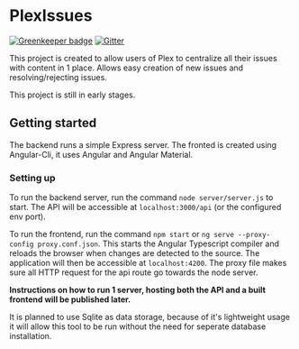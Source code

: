 # PlexIssues

[![Greenkeeper badge](https://badges.greenkeeper.io/Tommatheussen/PlexIssues.svg)](https://greenkeeper.io/)
[![Gitter](https://img.shields.io/gitter/room/nwjs/nw.js.svg)](https://gitter.im/PlexIssues/Lobby)

This project is created to allow users of Plex to centralize all their issues with content in 1 place.
Allows easy creation of new issues and resolving/rejecting issues.

This project is still in early stages.

## Getting started

The backend runs a simple Express server.
The fronted is created using Angular-Cli, it uses Angular and Angular Material.

### Setting up
To run the backend server, run the command `node server/server.js` to start. The API will be accessible at `localhost:3000/api` (or the configured env port).

To run the frontend, run the command `npm start` or `ng serve --proxy-config proxy.conf.json`. This starts the Angular Typescript compiler and reloads the browser when changes are detected to the source. The application will then be accessible at `localhost:4200`. The proxy file makes sure all HTTP request for the api route go towards the node server.

**Instructions on how to run 1 server, hosting both the API and a built frontend will be published later.**

It is planned to use Sqlite as data storage, because of it's lightweight usage it will allow this tool to be run without the need for seperate database installation.
